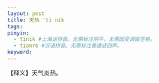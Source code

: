 ```yaml
---
layout: post
title: 天热 'ti nik 
tags:
pinyin: 
  - tinik #上海话拼音。无需标注阴平，无需因变调留空格。 
  - tianre #汉语拼音。无需标注普通话四声。
keyword: 
---
```


【释义】天气炎热。                  
                   